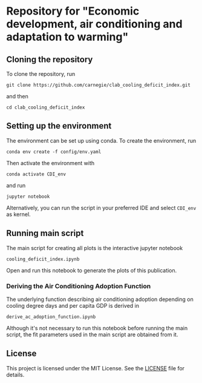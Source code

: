 # Repository for "Economic development, air conditioning and adaptation to warming"

## Cloning the repository
To clone the repository, run

```git clone https://github.com/carnegie/clab_cooling_deficit_index.git```

and then

```cd clab_cooling_deficit_index```

## Setting up the environment
The environment can be set up using conda. To create the environment, run

```conda env create -f config/env.yaml```

Then activate the environment with

```conda activate CDI_env```

and run 

```jupyter notebook```

Alternatively, you can run the script in your preferred IDE and select ```CDI_env``` as kernel. 


## Running main script
The main script for creating all plots is the interactive jupyter notebook 

```cooling_deficit_index.ipynb```

Open and run this notebook to generate the plots of this publication.

### Deriving the Air Conditioning Adoption Function

The underlying function describing air conditioning adoption depending on cooling degree days and per capita GDP is derived in 

```derive_ac_adoption_function.ipynb```

Although it's not necessary to run this notebook before running the main script, the fit parameters used in the main script are obtained from it.

## License
This project is licensed under the MIT License. See the [LICENSE](https://github.com/carnegie/clab_cooling_deficit_index/blob/main/LICENSE) file for details.
